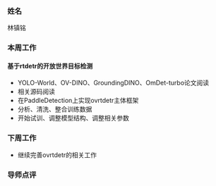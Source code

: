### 姓名

林镇铭

### 本周工作

#### 基于rtdetr的开放世界目标检测

- YOLO-World、OV-DINO、GroundingDINO、OmDet-turbo论文阅读
- 相关源码阅读
- 在PaddleDetection上实现ovrtdetr主体框架
- 分析、清洗、整合训练数据
- 开始试训、调整模型结构、调整相关参数

### 下周工作

- 继续完善ovrtdetr的相关工作

### 导师点评